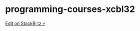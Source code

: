 # programming-courses-xcbl32

[Edit on StackBlitz ⚡️](https://stackblitz.com/edit/programming-courses-xcbl32)